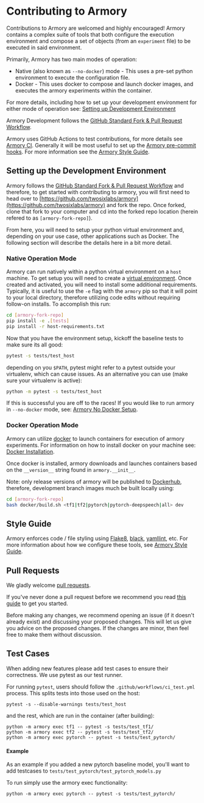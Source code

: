 Contributing to Armory
======================
Contributions to Armory are welcomed and highly encouraged!  Armory contains a complex suite of tools that both configure the execution
environment and compose a set of objects (from an `experiment` file) to be executed in said environment.

Primarily, Armory has two main modes of operation:
  - Native (also known as `--no-docker`) mode - This uses a pre-set python environment to execute the configuration file.
  - Docker - This uses docker to compose and launch docker images, and executes the armory experiments
    within the container.
    
For more details, including how to set up your development environment for either mode of operation see: [Setting up Development Environment](#Setting-up-the-Development-Environment)

Armory Development follows the [GitHub Standard Fork & Pull Request Workflow](https://gist.github.com/Chaser324/ce0505fbed06b947d962).  

Armory uses GitHub Actions to test contributions, for more details see [Armory CI](../.github/ci_test.yml).  Generally it will be most 
useful to set up the [Armory pre-commit hooks](../tools/pre-commit.sh).  For more information see the [Armory Style Guide](./style.md).

## Setting up the Development Environment
Armory follows the [GitHub Standard Fork & Pull Request Workflow](https://gist.github.com/Chaser324/ce0505fbed06b947d962) and therefore, to 
get started with contributing to armory, you will first need to head over to [https://github.com/twosixlabs/armory](https://github.com/twosixlabs/armory)
and fork the repo.  Once forked, clone that fork to your computer and cd into the forked repo location (herein refered to as `[armory-fork-repo]`).

From here, you will need to setup your python virtual environment and, depending on your use case, other applications such as Docker.  The following
section will describe the details here in a bit more detail.  

### Native Operation Mode
Armory can run natively within a python virtual environment on a `host` machine. To get setup you will need to
create a [virtual environment](https://docs.python.org/3/library/venv.html).  Once created and activated, you will need 
to install some additional requirements.  Typically, it is useful to use the `-e` flag with the `armory` pip so that it
will point to your local directory, therefore utilizing code edits without requiring follow-on installs.  To accomplish
this run:
```bash
cd [armory-fork-repo]
pip install -e .[tests]
pip install -r host-requirements.txt
```
Now that you have the environment setup, kickoff the baseline tests to make sure its all good:
```bash
pytest -s tests/test_host
```
depending on you `$PATH`, pytest might refer to a pytest outside your virtualenv, which can cause issues.  As
an alternative you can use (make sure your virtualenv is active):
```bash
python -m pytest -s tests/test_host
```

If this is successful you are off to the races!  If you would like to run armory in `--no-docker` mode, see:
[Armory No Docker Setup](./no_docker_mode.md).

### Docker Operation Mode
Armory can utilize [docker](https://www.docker.com/) to launch containers for execution of armory experiments.
For information on how to install docker on your machine see: [Docker Installation](https://docs.docker.com/get-docker/).

Once docker is installed, armory downloads and launches containers based on the `__version__` string found in `armory.__init__`.

Note: only release versions of armory will be published to [Dockerhub](https://hub.docker.com/), therefore, 
development branch images much be built locally using:
```bash
cd [armory-fork-repo]
bash docker/build.sh <tf1|tf2|pytorch|pytorch-deepspeech|all> dev
```

## Style Guide
Armory enforces code / file styling using [Flake8](https://flake8.pycqa.org/), [black](https://github.com/psf/black),
[yamllint](https://yamllint.readthedocs.io/en/stable/), etc.  For more information about
how we configure these tools, see [Armory Style Guide](./style.md).

## Pull Requests

We gladly welcome [pull requests](
https://help.github.com/articles/about-pull-requests/).

If you've never done a pull request before we recommend you read
[this guide](http://blog.davidecoppola.com/2016/11/howto-contribute-to-open-source-project-on-github/) 
to get you started.

Before making any changes, we recommend opening an issue (if it
doesn't already exist) and discussing your proposed changes. This will
let us give you advice on the proposed changes. If the changes are
minor, then feel free to make them without discussion.

## Test Cases
When adding new features please add test cases to ensure their correctness. We use 
pytest as our test runner. 

For running `pytest`, users should follow the `.github/workflows/ci_test.yml` process. 
This splits tests into those used on the host:
```
pytest -s --disable-warnings tests/test_host
```
and the rest, which are run in the container (after building):
```
python -m armory exec tf1 -- pytest -s tests/test_tf1/
python -m armory exec tf2 -- pytest -s tests/test_tf2/
python -m armory exec pytorch -- pytest -s tests/test_pytorch/
```

#### Example
As an example if you added a new pytorch baseline model, 
you'll want to add testcases to `tests/test_pytorch/test_pytorch_models.py`

To run simply use the armory exec functionality:
```
python -m armory exec pytorch -- pytest -s tests/test_pytorch/
```
